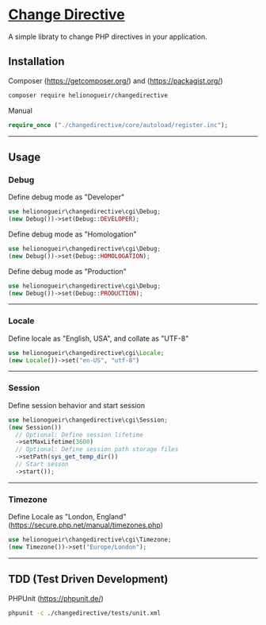 # [Change Directive](https://github.com/helionogueir/changedirective)

A simple libraty to change PHP directives in your application.

## Installation

Composer (https://getcomposer.org/) and (https://packagist.org/)
```sh
composer require helionogueir/changedirective
```
Manual
```php
require_once ("./changedirective/core/autoload/register.inc");
```
------
## Usage

### Debug

Define debug mode as "Developer"
```php
use helionogueir\changedirective\cgi\Debug;
(new Debug())->set(Debug::DEVELOPER);
```

Define debug mode as "Homologation"
```php
use helionogueir\changedirective\cgi\Debug;
(new Debug())->set(Debug::HOMOLOGATION);
```

Define debug mode as "Production"
```php
use helionogueir\changedirective\cgi\Debug;
(new Debug())->set(Debug::PRODUCTION);
```
------
### Locale

Define locale as "English, USA", and collate as "UTF-8"
```php
use helionogueir\changedirective\cgi\Locale;
(new Locale())->set("en-US", "utf-8")
```
------
### Session

Define session behavior and start session
```php
use helionogueir\changedirective\cgi\Session;
(new Session())
  // Optional: Define session lifetime
  ->setMaxLifetime(3600)
  // Optional: Define session path storage files
  ->setPath(sys_get_temp_dir())
  // Start sesson
  ->start());
```
------
### Timezone

Define Locale as "London, England" (https://secure.php.net/manual/timezones.php)
```php
use helionogueir\changedirective\cgi\Timezone;
(new Timezone())->set("Europe/London");
```
------
## TDD (Test Driven Development)

PHPUnit (https://phpunit.de/)
```sh
phpunit -c ./changedirective/tests/unit.xml
```
